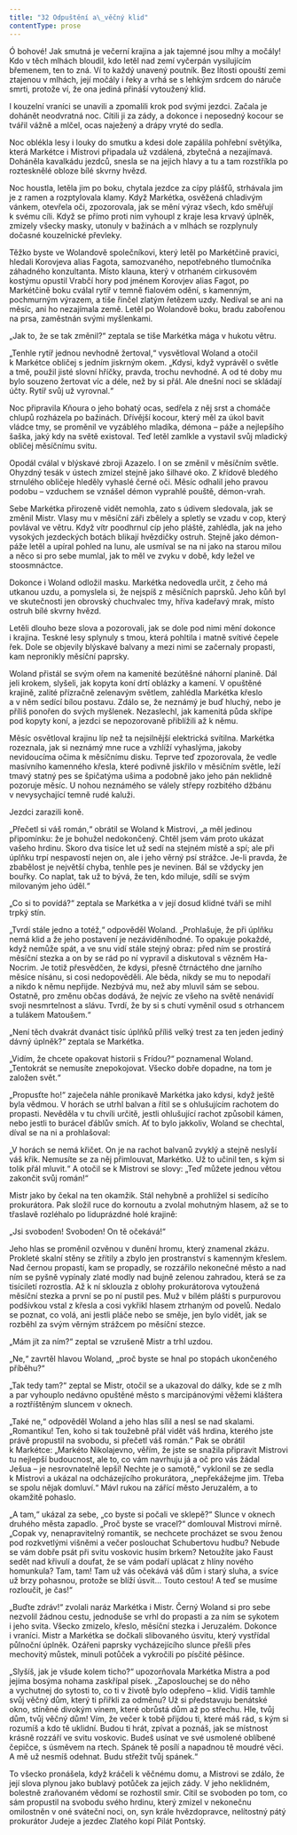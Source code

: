 ```yaml
---
title: "32 Odpuštění a\_věčný klid"
contentType: prose
---
```


  

Ó bohové! Jak smutná je večerní krajina a jak tajemné jsou mlhy a močály! Kdo v těch mlhách bloudil, kdo letěl nad zemí vyčerpán vysilujícím břemenem, ten to zná. Ví to každý unavený poutník. Bez lítosti opouští zemi ztajenou v mlhách, její močály i řeky a vrhá se s lehkým srdcem do náruče smrti, protože ví, že ona jediná přináší vytoužený klid.

I kouzelní vraníci se unavili a zpomalili krok pod svými jezdci. Začala je dohánět neodvratná noc. Cítili ji za zády, a dokonce i neposedný kocour se tvářil vážně a mlčel, ocas naježený a drápy vryté do sedla.

Noc oblékla lesy i louky do smutku a kdesi dole zapálila pohřební světýlka, která Markétce i Mistrovi připadala už vzdálená, zbytečná a nezajímavá. Doháněla kavalkádu jezdců, snesla se na jejich hlavy a tu a tam rozstříkla po roztesknělé obloze bílé skvrny hvězd.

Noc houstla, letěla jim po boku, chytala jezdce za cípy plášťů, strhávala jim je z ramen a rozptylovala klamy. Když Markétka, osvěžená chladivým vánkem, otevřela oči, zpozorovala, jak se mění výraz všech, kdo směřují k svému cíli. Když se přímo proti nim vyhoupl z kraje lesa krvavý úplněk, zmizely všecky masky, utonuly v bažinách a v mlhách se rozplynuly dočasné kouzelnické převleky.

Těžko byste ve Wolandově společníkovi, který letěl po Markétčině pravici, hledali Korovjeva alias Fagota, samozvaného, nepotřebného tlumočníka záhadného konzultanta. Místo klauna, který v otrhaném cirkusovém kostýmu opustil Vrabčí hory pod jménem Korovjev alias Fagot, po Markétčině boku cválal rytíř v temně fia­lovém odění, s kamenným, pochmurným výrazem, a tiše řinčel zlatým řetězem uzdy. Nedíval se ani na měsíc, ani ho nezajímala země. Letěl po Wolandově boku, bradu zabořenou na prsa, zaměstnán svými myšlenkami.

„Jak to, že se tak změnil?“ zeptala se tiše Markétka mága v hukotu větru.

„Tenhle rytíř jednou nevhodně žertoval,“ vysvětloval Woland a otočil k Markétce obličej s jedním jiskrným okem. „Kdysi, když vyprávěl o světle a tmě, použil jisté slovní hříčky, pravda, trochu nevhodné. A od té doby mu bylo souzeno žertovat víc a déle, než by si přál. Ale dnešní noci se skládají účty. Rytíř svůj už vyrovnal.“

Noc připravila Kňoura o jeho bohatý ocas, sedřela z něj srst a chomáče chlupů rozházela po bažinách. Dřívější kocour, který měl za úkol bavit vládce tmy, se proměnil ve vyzáblého mladíka, démona – páže a nejlepšího šaška, jaký kdy na světě existoval. Teď letěl zamlkle a vystavil svůj mladický obličej měsíčnímu svitu.

Opodál cválal v blýskavé zbroji Azazelo. I on se změnil v měsíčním světle. Ohyzdný tesák v ústech zmizel stejně jako šilhavé oko. Z křídově bledého strnulého obličeje hleděly vyhaslé černé oči. Měsíc odhalil jeho pravou podobu – vzduchem se vznášel démon vyprahlé pouště, démon-vrah.

Sebe Markétka přirozeně vidět nemohla, zato s údivem sledovala, jak se změnil Mistr. Vlasy mu v měsíční záři zbělely a spletly se vzadu v cop, který povlával ve větru. Když vítr poodhrnul cíp jeho pláště, zahlédla, jak na jeho vysokých jezdeckých botách blikají hvězdičky ostruh. Stejně jako démon-páže letěl a upíral pohled na lunu, ale usmíval se na ni jako na starou milou a něco si pro sebe mumlal, jak to měl ve zvyku v době, kdy ležel ve stoosmnáctce.

Dokonce i Woland odložil masku. Markétka nedovedla určit, z čeho má utkanou uzdu, a pomyslela si, že nejspíš z měsíčních paprsků. Jeho kůň byl ve skutečnosti jen obrovský chuchvalec tmy, hříva kadeřavý mrak, místo ostruh bílé skvrny hvězd.

Letěli dlouho beze slova a pozorovali, jak se dole pod nimi mění dokonce i krajina. Teskné lesy splynuly s tmou, která pohltila i matně svítivé čepele řek. Dole se objevily blýskavé balvany a mezi nimi se začernaly propasti, kam nepronikly měsíční paprsky.

Woland přistál se svým ořem na kamenité bezútěšné náhorní planině. Dál jeli krokem, slyšeli, jak kopyta koní drtí oblázky a kamení. V opuštěné krajině, zalité přízračně zelenavým světlem, zahlédla Markétka křeslo a v něm sedící bílou postavu. Zdálo se, že neznámý je buď hluchý, nebo je příliš ponořen do svých myšlenek. Nezaslechl, jak kamenitá půda skřípe pod kopyty koní, a jezdci se nepozorovaně přiblížili až k němu.

Měsíc osvětloval krajinu líp než ta nejsilnější elektrická svítilna. Markétka rozeznala, jak si neznámý mne ruce a vzhlíží vyhaslýma, jakoby nevidoucíma očima k měsíčnímu disku. Teprve teď zpozorovala, že vedle masívního kamenného křesla, které podivně jiskřilo v měsíčním světle, leží tmavý statný pes se špičatýma ušima a podobně jako jeho pán neklidně pozoruje měsíc. U nohou neznámého se válely střepy rozbitého džbánu v nevysychající temně rudé kaluži.

Jezdci zarazili koně.

„Přečetl si váš román,“ obrátil se Woland k Mistrovi, „a měl jedinou připomínku: že je bohužel nedokončený. Chtěl jsem vám proto ukázat vašeho hrdinu. Skoro dva tisíce let už sedí na stejném místě a spí; ale při úplňku trpí nespavostí nejen on, ale i jeho věrný psí strážce. Je-li pravda, že zbabělost je největší chyba, tenhle pes je nevinen. Bál se vždycky jen bouřky. Co naplat, tak už to bývá, že ten, kdo miluje, sdílí se svým milovaným jeho úděl.“

„Co si to povídá?“ zeptala se Markétka a v její dosud klidné tváři se mihl trpký stín.

„Tvrdí stále jedno a totéž,“ odpověděl Woland. „Prohlašuje, že při úplňku nemá klid a že jeho postavení je nezáviděníhodné. To opakuje pokaždé, když nemůže spát, a ve snu vidí stále stejný obraz: před ním se prostírá měsíční stezka a on by se rád po ní vypravil a diskutoval s vězněm Ha-Nocrim. Je totiž přesvědčen, že kdysi, přesně čtrnáctého dne jarního měsíce nísánu, si cosi nedopověděli. Ale běda, nikdy se mu to nepodaří a nikdo k němu nepřijde. Nezbývá mu, než aby mluvil sám se sebou. Ostatně, pro změnu občas dodává, že nejvíc ze všeho na světě nenávidí svoji nesmrtelnost a slávu. Tvrdí, že by si s chutí vyměnil osud s otrhancem a tulákem Matoušem.“

„Není těch dvakrát dvanáct tisíc úplňků příliš velký trest za ten jeden jediný dávný úplněk?“ zeptala se Markétka.

„Vidím, že chcete opakovat historii s Frídou?“ poznamenal Woland. „Tentokrát se nemusíte znepokojovat. Všecko dobře dopadne, na tom je založen svět.“

„Propusťte ho!“ zaječela náhle pronikavě Markétka jako kdysi, když ještě byla vědmou. V horách se utrhl balvan a řítil se s ohlušujícím rachotem do propasti. Nevěděla v tu chvíli určitě, jestli ohlušující rachot způsobil kámen, nebo jestli to burácel ďáblův smích. Ať to bylo jakkoliv, Woland se chechtal, díval se na ni a prohlašoval:

„V horách se nemá křičet. On je na rachot balvanů zvyklý a stejně neslyší váš křik. Nemusíte se za něj přimlouvat, Markétko. Už to učinil ten, s kým si tolik přál mluvit.“ A otočil se k Mistrovi se slovy: „Teď můžete jednou větou zakončit svůj román!“

Mistr jako by čekal na ten okamžik. Stál nehybně a prohlížel si sedícího prokurátora. Pak složil ruce do kornoutu a zvolal mohutným hlasem, až se to třaslavě rozléhalo po liduprázdné holé krajině:

„Jsi svoboden! Svoboden! On tě očekává!“

Jeho hlas se proměnil ozvěnou v dunění hromu, který znamenal zkázu. Prokleté skalní stěny se zřítily a zbylo jen prostranství s kamenným křeslem. Nad černou propastí, kam se propadly, se rozzářilo nekonečné město a nad ním se pyšně vypínaly zlaté modly nad bujně zelenou zahradou, která se za tisíciletí rozrostla. Až k ní sklouzla z oblohy prokurátorova vytoužená měsíční stezka a první se po ní pustil pes. Muž v bílém plášti s purpurovou podšívkou vstal z křesla a cosi vykřikl hlasem ztrhaným od povelů. Nedalo se poznat, co volá, ani jestli pláče nebo se směje, jen bylo vidět, jak se rozběhl za svým věrným strážcem po měsíční stezce.

„Mám jít za ním?“ zeptal se vzrušeně Mistr a trhl uzdou.

„Ne,“ zavrtěl hlavou Woland, „proč byste se hnal po stopách ukončeného příběhu?“

„Tak tedy tam?“ zeptal se Mistr, otočil se a ukazoval do dálky, kde se z mlh a par vyhouplo nedávno opuštěné město s marcipánovými věžemi kláštera a roztříštěným sluncem v oknech.

„Také ne,“ odpověděl Woland a jeho hlas sílil a nesl se nad skalami. „Romantiku! Ten, koho si tak toužebně přál vidět váš hrdina, kterého jste právě propustil na svobodu, si přečetl váš román.“ Pak se obrátil k Markétce: „Markéto Nikolajevno, věřím, že jste se snažila připravit Mistrovi tu nejlepší budoucnost, ale to, co vám navrhuju já a oč pro vás žádal Ješua – je nesrovnatelně lepší! Nechte je o samotě,“ vyklonil se ze sedla k Mistrovi a ukázal na odcházejícího prokurátora, „nepřekážejme jim. Třeba se spolu nějak domluví.“ Mávl rukou na zářící město Jeruzalém, a to okamžitě pohaslo.

„A tam,“ ukázal za sebe, „co byste si počali ve sklepě?“ Slunce v oknech druhého města zapadlo. „Proč byste se vracel?“ domlouval Mistrovi mírně. „Copak vy, nenapravitelný romantik, se nechcete procházet se svou ženou pod rozkvetlými višněmi a večer poslouchat Schubertovu hudbu? Nebude se vám dobře psát při svitu voskovic husím brkem? Netoužíte jako Faust sedět nad křivulí a doufat, že se vám podaří uplácat z hlíny nového homunkula? Tam, tam! Tam už vás očekává váš dům i starý sluha, a svíce už brzy pohasnou, protože se blíží úsvit… Touto cestou! A teď se musíme rozloučit, je čas!“

„Buďte zdráv!“ zvolali naráz Markétka i Mistr. Černý Woland si pro sebe nezvolil žádnou cestu, jednoduše se vrhl do propasti a za ním se sykotem i jeho svita. Všecko zmizelo, křeslo, měsíční stezka i Jeruzalém. Dokonce i vraníci. Mistr a Markétka se dočkali slibovaného úsvitu, který vystřídal půlnoční úplněk. Ozářeni paprsky vycházejícího slunce přešli přes mechovitý můstek, minuli potůček a vykročili po písčité pěšince.

„Slyšíš, jak je všude kolem ticho?“ upozorňovala Markétka Mistra a pod jejíma bosýma nohama zaskřípal písek. „Zaposlouchej se do něho a vychutnej do sytosti to, co ti v životě bylo odepřeno – klid. Vidíš tamhle svůj věčný dům, který ti přiřkli za odměnu? Už si představuju benátské okno, stíněné divokým vínem, které obrůstá dům až po střechu. Hle, tvůj dům, tvůj věčný dům! Vím, že večer k tobě přijdou ti, které máš rád, s kým si rozumíš a kdo tě uklidní. Budou ti hrát, zpívat a poznáš, jak se místnost krásně rozzáří ve svitu voskovic. Budeš usínat ve své usmolené oblíbené čepičce, s úsměvem na rtech. Spánek tě posílí a napadnou tě moudré věci. A mě už nesmíš odehnat. Budu střežit tvůj spánek.“

To všecko pronášela, když kráčeli k věčnému domu, a Mistrovi se zdálo, že její slova plynou jako bublavý potůček za jejich zády. V jeho neklidném, bolestně zraňovaném vědomí se rozhostil smír. Cítil se svoboden po tom, co sám propustil na svobodu svého hrdinu, který zmizel v nekonečnu omilostněn v oné sváteční noci, on, syn krále hvězdopravce, nelítostný pátý prokurátor Judeje a jezdec Zlatého kopí Pilát Pontský.
